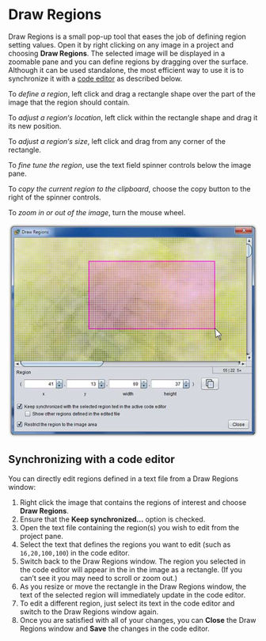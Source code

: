 # Draw Regions

Draw Regions is a small pop-up tool that eases the job of defining region setting values. Open it by right clicking on any image in a project and choosing **Draw Regions**. The selected image will be displayed in a zoomable pane and you can define regions by dragging over the surface. Although it can be used standalone, the most efficient way to use it is to synchronize it with a [code editor](dm-code-editor.md) as described below.

To *define a region*, left click and drag a rectangle shape over the part of the image that the region should contain.

To *adjust a region‘s location*, left click within the rectangle shape and drag it its new position.

To *adjust a region‘s size*, left click and drag from any corner of the rectangle.

To *fine tune the region*, use the text field spinner controls below the image pane.

To *copy the current region to the clipboard*, choose the copy button to the right of the spinner controls.

To *zoom in or out of the image*, turn the mouse wheel.

![draw-regions](images/draw-regions.jpg)

## Synchronizing with a code editor

You can directly edit regions defined in a text file from a Draw Regions window:

1. Right click the image that contains the regions of interest and choose **Draw Regions**.
2. Ensure that the **Keep synchronized…** option is checked.
3. Open the text file containing the region(s) you wish to edit from the project pane.
4. Select the text that defines the regions you want to edit (such as `16,20,100,100`) in the code editor.
5. Switch back to the Draw Regions window. The region you selected in the code editor will appear in the in the image as a rectangle. (If you can’t see it you may need to scroll or zoom out.)
6. As you resize or move the rectangle in the Draw Regions window, the text of the selected region will immediately update in the code editor.
7. To edit a different region, just select its text in the code editor and switch to the Draw Regions window again.
8. Once you are satisfied with all of your changes, you can **Close** the Draw Regions window and **Save** the changes in the code editor.